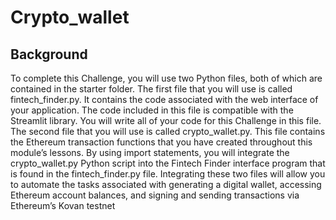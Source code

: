 # Crypto_wallet
## Background
To complete this Challenge, you will use two Python files, both of which are contained in the starter folder. The first file that you will use is called fintech_finder.py. It contains the code associated with the web interface of your application. The code included in this file is compatible with the Streamlit library. You will write all of your code for this Challenge in this file. The second file that you will use is called crypto_wallet.py. This file contains the Ethereum transaction functions that you have created throughout this module’s lessons. By using import statements, you will integrate the crypto_wallet.py Python script into the Fintech Finder interface program that is found in the fintech_finder.py file. Integrating these two files will allow you to automate the tasks associated with generating a digital wallet, accessing Ethereum account balances, and signing and sending transactions via Ethereum’s Kovan testnet
